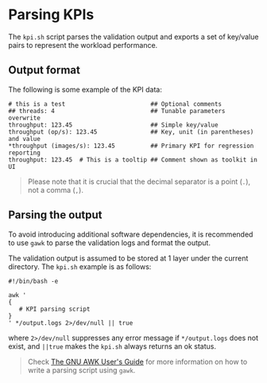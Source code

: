# Parsing KPIs

The `kpi.sh` script parses the validation output and exports a set of key/value pairs to represent the workload performance.

## Output format

The following is some example of the KPI data:

```text
# this is a test                        ## Optional comments
## threads: 4                           ## Tunable parameters overwrite
throughput: 123.45                      ## Simple key/value
throughput (op/s): 123.45               ## Key, unit (in parentheses) and value
*throughput (images/s): 123.45          ## Primary KPI for regression reporting
throughput: 123.45  # This is a tooltip ## Comment shown as toolkit in UI
```

> Please note that it is crucial that the decimal separator is a point (`.`), not a comma (`,`).

## Parsing the output

To avoid introducing additional software dependencies, it is recommended to use `gawk` to parse the validation logs and format the output.

The validation output is assumed to be stored at 1 layer under the current directory. The `kpi.sh` example is as follows:

```shell
#!/bin/bash -e

awk '
{
   # KPI parsing script
}
' */output.logs 2>/dev/null || true
```

where `2>/dev/null` suppresses any error message if `*/output.logs` does not exist, and `||true` makes the `kpi.sh` always returns an ok status.

> Check [The GNU AWK User's Guide][gawk manual] for more information on how to write a parsing script using `gawk`.

[gawk manual]: https://www.gnu.org/software/gawk/manual/gawk.html